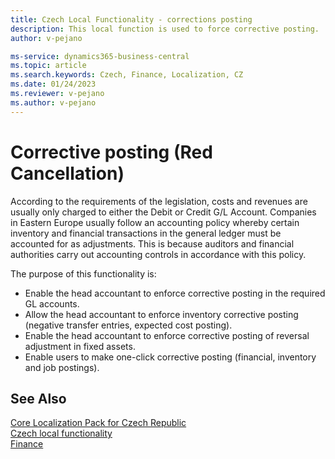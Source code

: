 ```yaml
---
title: Czech Local Functionality - corrections posting
description: This local function is used to force corrective posting.
author: v-pejano

ms-service: dynamics365-business-central
ms.topic: article
ms.search.keywords: Czech, Finance, Localization, CZ
ms.date: 01/24/2023
ms.reviewer: v-pejano
ms.author: v-pejano
---
```


# Corrective posting (Red Cancellation)

According to the requirements of the legislation, costs and revenues are usually only charged to either the Debit or Credit G/L Account. Companies in Eastern Europe usually follow an accounting policy whereby certain inventory and financial transactions in the general ledger must be accounted for as adjustments. This is because auditors and financial authorities carry out accounting controls in accordance with this policy.  

The purpose of this functionality is:

- Enable the head accountant to enforce corrective posting in the required GL accounts.
- Allow the head accountant to enforce inventory corrective posting (negative transfer entries, expected cost posting).
- Enable the head accountant to enforce corrective posting of reversal adjustment in fixed assets.
- Enable users to make one-click corrective posting (financial, inventory and job postings).

## See Also

[Core Localization Pack for Czech Republic](ui-extensions-core-localization-pack-cz.md)  
[Czech local functionality](czech-local-functionality.md)  
[Finance](../../finance.md)  
